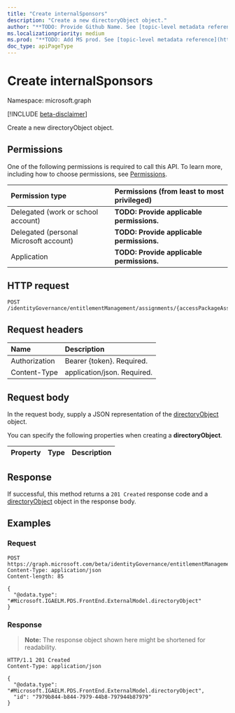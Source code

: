 ```yaml
---
title: "Create internalSponsors"
description: "Create a new directoryObject object."
author: "**TODO: Provide Github Name. See [topic-level metadata reference](https://msgo.azurewebsites.net/add/document/guidelines/metadata.html#topic-level-metadata)**"
ms.localizationpriority: medium
ms.prod: "**TODO: Add MS prod. See [topic-level metadata reference](https://msgo.azurewebsites.net/add/document/guidelines/metadata.html#topic-level-metadata)**"
doc_type: apiPageType
---
```


# Create internalSponsors
Namespace: microsoft.graph

[!INCLUDE [beta-disclaimer](../../includes/beta-disclaimer.md)]

Create a new directoryObject object.

## Permissions
One of the following permissions is required to call this API. To learn more, including how to choose permissions, see [Permissions](/graph/permissions-reference).

|Permission type|Permissions (from least to most privileged)|
|:---|:---|
|Delegated (work or school account)|**TODO: Provide applicable permissions.**|
|Delegated (personal Microsoft account)|**TODO: Provide applicable permissions.**|
|Application|**TODO: Provide applicable permissions.**|

## HTTP request

<!-- {
  "blockType": "ignored"
}
-->
``` http
POST /identityGovernance/entitlementManagement/assignments/{accessPackageAssignmentId}/target/connectedOrganization/internalSponsors
```

## Request headers
|Name|Description|
|:---|:---|
|Authorization|Bearer {token}. Required.|
|Content-Type|application/json. Required.|

## Request body
In the request body, supply a JSON representation of the [directoryObject](../resources/directoryobject.md) object.

You can specify the following properties when creating a **directoryObject**.

|Property|Type|Description|
|:---|:---|:---|



## Response

If successful, this method returns a `201 Created` response code and a [directoryObject](../resources/directoryobject.md) object in the response body.

## Examples

### Request
<!-- {
  "blockType": "request",
  "name": "create_directoryobject_from_"
}
-->
``` http
POST https://graph.microsoft.com/beta/identityGovernance/entitlementManagement/assignments/{accessPackageAssignmentId}/target/connectedOrganization/internalSponsors
Content-Type: application/json
Content-length: 85

{
  "@odata.type": "#Microsoft.IGAELM.PDS.FrontEnd.ExternalModel.directoryObject"
}
```


### Response
>**Note:** The response object shown here might be shortened for readability.
<!-- {
  "blockType": "response",
  "truncated": true,
  "@odata.type": "Microsoft.IGAELM.PDS.FrontEnd.ExternalModel.directoryObject"
}
-->
``` http
HTTP/1.1 201 Created
Content-Type: application/json

{
  "@odata.type": "#Microsoft.IGAELM.PDS.FrontEnd.ExternalModel.directoryObject",
  "id": "7979b844-b844-7979-44b8-797944b87979"
}
```


